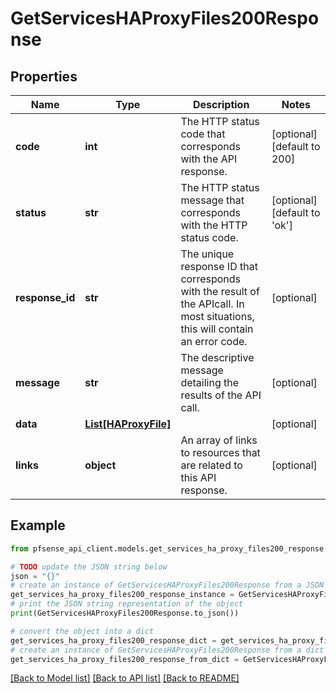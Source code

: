 # GetServicesHAProxyFiles200Response


## Properties

Name | Type | Description | Notes
------------ | ------------- | ------------- | -------------
**code** | **int** | The HTTP status code that corresponds with the API response. | [optional] [default to 200]
**status** | **str** | The HTTP status message that corresponds with the HTTP status code. | [optional] [default to 'ok']
**response_id** | **str** | The unique response ID that corresponds with the result of the APIcall. In most situations, this will contain an error code. | [optional] 
**message** | **str** | The descriptive message detailing the results of the API call. | [optional] 
**data** | [**List[HAProxyFile]**](HAProxyFile.md) |  | [optional] 
**links** | **object** | An array of links to resources that are related to this API response. | [optional] 

## Example

```python
from pfsense_api_client.models.get_services_ha_proxy_files200_response import GetServicesHAProxyFiles200Response

# TODO update the JSON string below
json = "{}"
# create an instance of GetServicesHAProxyFiles200Response from a JSON string
get_services_ha_proxy_files200_response_instance = GetServicesHAProxyFiles200Response.from_json(json)
# print the JSON string representation of the object
print(GetServicesHAProxyFiles200Response.to_json())

# convert the object into a dict
get_services_ha_proxy_files200_response_dict = get_services_ha_proxy_files200_response_instance.to_dict()
# create an instance of GetServicesHAProxyFiles200Response from a dict
get_services_ha_proxy_files200_response_from_dict = GetServicesHAProxyFiles200Response.from_dict(get_services_ha_proxy_files200_response_dict)
```
[[Back to Model list]](../README.md#documentation-for-models) [[Back to API list]](../README.md#documentation-for-api-endpoints) [[Back to README]](../README.md)


